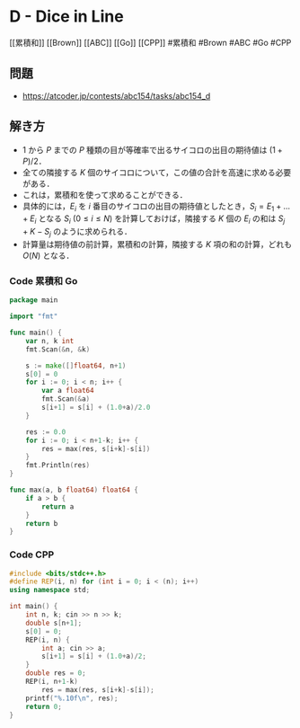 # D - Dice in Line
[[累積和]] [[Brown]] [[ABC]] [[Go]] [[CPP]]
#累積和 #Brown #ABC #Go #CPP 

## 問題
- https://atcoder.jp/contests/abc154/tasks/abc154_d

## 解き方
-   $1$ から $P$ までの $P$ 種類の目が等確率で出るサイコロの出目の期待値は $(1 + P )/2$．
- 全ての隣接する $K$ 個のサイコロについて，この値の合計を高速に求める必要がある．
- これは，累積和を使って求めることができる．
- 具体的には，$E_i$ を $i$ 番目のサイコロの出目の期待値としたとき，$S_i = E_1 + \dots +E_i$ となる $S_i\ (0 \leq i \leq N)$ を計算しておけば，隣接する $K$ 個の $E_i$ の和は $S_j+K − S_j$ のように求められる．
- 計算量は期待値の前計算，累積和の計算，隣接する $K$ 項の和の計算，どれも $O(N)$ となる．

### Code 累積和 Go
```go
package main

import "fmt"

func main() {
	var n, k int
	fmt.Scan(&n, &k)

	s := make([]float64, n+1)
	s[0] = 0
	for i := 0; i < n; i++ {
		var a float64
		fmt.Scan(&a)
		s[i+1] = s[i] + (1.0+a)/2.0
	}

	res := 0.0
	for i := 0; i < n+1-k; i++ {
		res = max(res, s[i+k]-s[i])
	}
	fmt.Println(res)
}

func max(a, b float64) float64 {
	if a > b {
		return a
	}
	return b
}
```

### Code CPP
```c++
#include <bits/stdc++.h>
#define REP(i, n) for (int i = 0; i < (n); i++)
using namespace std;

int main() {
	int n, k; cin >> n >> k;
	double s[n+1];
	s[0] = 0;
	REP(i, n) {
		int a; cin >> a;
		s[i+1] = s[i] + (1.0+a)/2;
	}
	double res = 0;
	REP(i, n+1-k)
		res = max(res, s[i+k]-s[i]);
	printf("%.10f\n", res);
	return 0;
}
```